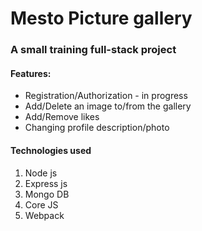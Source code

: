 # Mesto Picture gallery

### A small training full-stack project

#### Features:
*   Registration/Authorization - in progress
*   Add/Delete an image to/from the gallery
*   Add/Remove likes
*   Changing profile description/photo

#### Technologies used
1. Node js
2. Express js
3. Mongo DB
3. Core JS
4. Webpack









